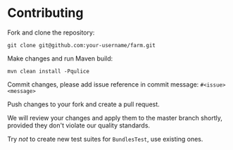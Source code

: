 # Contributing

Fork and clone the repository:
```
git clone git@github.com:your-username/farm.git
```

Make changes and run Maven build:
```
mvn clean install -Pqulice
```

Commit changes, please add issue reference in commit message:
`#<issue> <message>`

Push changes to your fork and create a pull request.

We will review your changes and apply them to the master branch shortly,
provided they don't violate our quality standards.

Try _not_ to create new test suites for `BundlesTest`, use existing ones.
